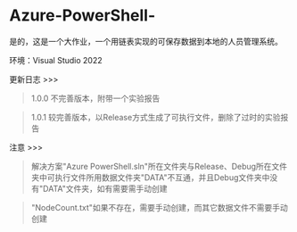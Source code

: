 # Azure-PowerShell-
是的，这是一个大作业，一个用链表实现的可保存数据到本地的人员管理系统。

环境：Visual Studio 2022


更新日志 >>>
>  1.0.0 不完善版本，附带一个实验报告
  
  >  1.0.1 较完善版本，以Release方式生成了可执行文件，删除了过时的实验报告


注意 >>>
>  解决方案"Azure PowerShell.sln"所在文件夹与Release、Debug所在文件夹中可执行文件所用数据文件夹"DATA"不互通，并且Debug文件夹中没有"DATA"文件夹，如有需要需手动创建
  
  >  "NodeCount.txt"如果不存在，需要手动创建，而其它数据文件不需要手动创建
